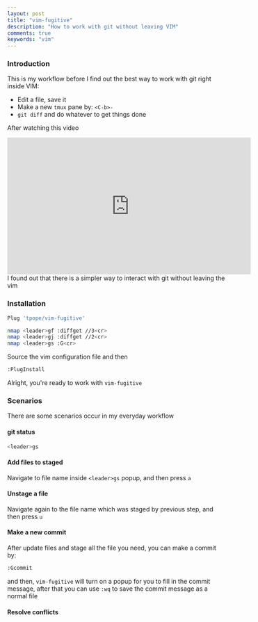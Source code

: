 ```yaml
---
layout: post
title: "vim-fugitive"
description: "How to work with git without leaving VIM"
comments: true
keywords: "vim"
---
```


### Introduction
This is my workflow before I find out the best way to work with git right inside VIM:

- Edit a file, save it
- Make a new `tmux` pane by: `<C-b>-`
- `git diff` and do whatever to get things done

After watching this video 
<iframe width="560" height="315" src="https://www.youtube.com/embed/PO6DxfGPQvw" frameborder="0" allow="accelerometer; autoplay; encrypted-media; gyroscope; picture-in-picture" allowfullscreen></iframe>
I found out that there is a simpler way to interact with git without leaving the vim

### Installation

```bash
Plug 'tpope/vim-fugitive'

nmap <leader>gf :diffget //3<cr>
nmap <leader>gj :diffget //2<cr>
nmap <leader>gs :G<cr>
```

Source the vim configuration file and then

```bash
:PlugInstall
```

Alright, you're ready to work with `vim-fugitive`

### Scenarios
There are some scenarios occur in my everyday workflow

#### git status

```bash
<leader>gs
```

#### Add files to staged

Navigate to file name inside `<leader>gs` popup, and then press `a`

#### Unstage a file

Navigate again to the file name which was staged by previous step, and then press `u`

#### Make a new commit

After update files and stage all the file you need, you can make a commit by:
```bash
:Gcommit
```
and then, `vim-fugitive` will turn on a popup for you to fill in the commit message, after that you can use `:wq` to save the commit message as a normal file

#### Resolve conflicts
